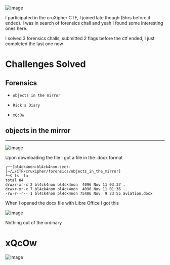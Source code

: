 ![image](https://github.com/user-attachments/assets/cf5774df-f410-4aac-ab2d-8545bbf2a296)

I participated in the cruXipher CTF, I joined late though (5hrs before it ended). I was in search of forensics chall and yeah I found some interesting ones here.

I solved 3 forensics challs, submitted 2 flags before the ctf ended, I just completed the last one now

# Challenges Solved

## Forensics
-     objects in the mirror
-     Rick's Diary
-     xQcOw



## objects in the mirror
<hr>

![image](https://github.com/user-attachments/assets/d0d58bc8-81ea-422d-9788-45f2c4fe20de)

Upon downloading the file I got a file in the .docx format

```
┌──(bl4ck4non💀bl4ck4non-sec)-[~/…/CTF/cruxipher/forensics/objects_in_the_mirror]
└─$ ls -la           
total 84
drwxr-xr-x 2 bl4ck4non bl4ck4non  4096 Nov 11 03:37 .
drwxr-xr-x 7 bl4ck4non bl4ck4non  4096 Nov 11 01:36 ..
-rw-r--r-- 1 bl4ck4non bl4ck4non 75486 Nov  9 23:55 aviation.docx
```
When I opened the docx file with Libre Office I got this

![image](https://github.com/user-attachments/assets/66508d87-4113-4c39-8e7d-8021ad71da82)

Nothing out of the ordinary



# xQcOw

![image](https://github.com/user-attachments/assets/57fdbe74-0f93-4956-9183-70cd169c2d62)
